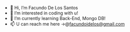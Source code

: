 - 👋 Hi, I’m Facundo De Los Santos
- 👀 I’m interested in coding with u!
- 🌱 I’m currently learning Back-End, Mongo DB!
- 📫 U can reach me here ->@facundoidelos@gmail.com
